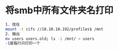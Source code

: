 # 将smb中所有文件夹名打印

```bash
1. 挂在
mount -t cifs //10.10.10.192/profiles$ /mnt
2. 输出
mv users users.old; ls -1 /mnt/ > users
-1是每行只打印一个
```
